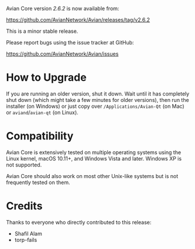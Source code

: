 Avian Core version *2.6.2* is now available from:

  <https://github.com/AvianNetwork/Avian/releases/tag/v2.6.2>

This is a minor stable release.

Please report bugs using the issue tracker at GitHub:

  <https://github.com/AvianNetwork/Avian/issues>


How to Upgrade
==============

If you are running an older version, shut it down. Wait until it has completely
shut down (which might take a few minutes for older versions), then run the 
installer (on Windows) or just copy over `/Applications/Avian-Qt` (on Mac)
or `aviand`/`avian-qt` (on Linux).

Compatibility
==============

Avian Core is extensively tested on multiple operating systems using
the Linux kernel, macOS 10.11+, and Windows Vista and later. Windows XP is not supported.

Avian Core should also work on most other Unix-like systems but is not
frequently tested on them.

Credits
=======

Thanks to everyone who directly contributed to this release:

- Shafil Alam
- torp-fails
